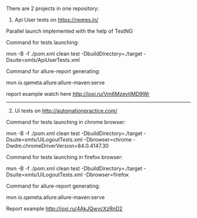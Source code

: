 There are 2 projects in one repository:

1. Api User tests on https://reqres.in/ 

Parallel launch implemented with the help of TestNG


Command for tests launching:

mvn -B -f ./pom.xml clean test -DbuildDirectory=./target -Dsuite=xmls/ApiUserTests.xml


Command for allure-report generating:

mvn io.qameta.allure:allure-maven:serve



report example watch here http://joxi.ru/Vm6MzevtjMD9Wr

-------------------------------------------------------------------------
2. Ui tests on http://automationpractice.com/


Command for tests launching in chrome browser: 

mvn -B -f ./pom.xml clean test -DbuildDirectory=./target -Dsuite=xmls/UiLogoutTests.xml -Dbrowser=chrome  -Dwdm.chromeDriverVersion=84.0.4147.30


Command for tests launching in firefox browser: 

mvn -B -f ./pom.xml clean test -DbuildDirectory=./target -Dsuite=xmls/UiLogoutTests.xml -Dbrowser=firefox



Command for allure-report generating:

mvn io.qameta.allure:allure-maven:serve



Report example http://joxi.ru/4AkJQwvcXzRnD2